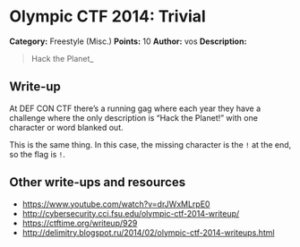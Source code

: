 # Olympic CTF 2014: Trivial

**Category:** Freestyle (Misc.)
**Points:** 10
**Author:** vos
**Description:**

> Hack the Planet\_

## Write-up

At DEF CON CTF there’s a running gag where each year they have a challenge where the only description is “Hack the Planet!” with one character or word blanked out.

This is the same thing. In this case, the missing character is the `!` at the end, so the flag is `!`.

## Other write-ups and resources

* <https://www.youtube.com/watch?v=drJWxMLrpE0>
* <http://cybersecurity.cci.fsu.edu/olympic-ctf-2014-writeup/>
* <https://ctftime.org/writeup/929>
* <http://delimitry.blogspot.ru/2014/02/olympic-ctf-2014-writeups.html>

